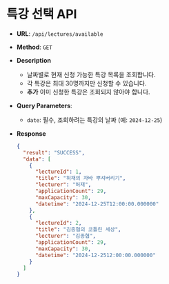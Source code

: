 # 특강 선택 API

- **URL**: `/api/lectures/available`
- **Method**: `GET`
- **Description**
  - 날짜별로 현재 신청 가능한 특강 목록을 조회합니다.
  - 각 특강은 최대 30명까지만 신청할 수 있습니다.
  - **추가** 이미 신청한 특강은 조회되지 않아야 합니다.
- **Query Parameters**:
    - `date`: 필수, 조회하려는 특강의 날짜 (예: `2024-12-25`)
    
- **Response**
    ```json
    {
      "result": "SUCCESS",
      "data": [
        {
          "lectureId": 1,
          "title": "허재의 자바 뿌셔버리기",
          "lecturer": "허재",
          "applicationCount": 29,
          "maxCapacity": 30,
          "datetime": "2024-12-25T12:00:00.000000"
        },
        {
          "lectureId": 2,
          "title": "김종협의 코틀린 세상",
          "lecturer": "김종협",
          "applicationCount": 29,
          "maxCapacity": 30,
          "datetime": "2024-12-2512:00:00.000000"
        }
      ] 
    }
    
    ```
